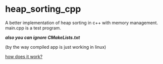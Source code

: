 # heap_sorting_cpp
A better implementation of heap sorting in c++ with memory management.
main.cpp is a test program.

***also you can ignore CMakeLists.txt***

(by the way compiled app is just working in linux)

[how does it work?](https://github.com/Bu64p/Heap_Sorting/blob/main/README.md#how-does-it-work)
 
 
